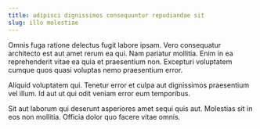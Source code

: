 ```yaml
---
title: adipisci dignissimos consequuntur repudiandae sit
slug: illo molestiae
---
```


Omnis fuga ratione delectus fugit labore ipsam. Vero consequatur architecto est aut amet rerum ea qui. Nam pariatur mollitia. Enim in ea reprehenderit vitae ea quia et praesentium non. Excepturi voluptatem cumque quos quasi voluptas nemo praesentium error.

Aliquid voluptatem qui. Tenetur error et culpa aut dignissimos praesentium vel illum. Id aut ut qui odit veniam error eum temporibus.

Sit aut laborum qui deserunt asperiores amet sequi quis aut. Molestias sit in eos non mollitia. Officia dolor quo facere vitae omnis.
